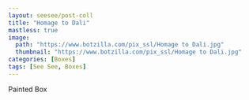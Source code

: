 ```yaml
---
layout: seesee/post-coll
title: "Homage to Dali"
mastless: true
image:
  path: "https://www.botzilla.com/pix_ssl/Homage to Dali.jpg"
  thumbnail: "https://www.botzilla.com/pix_ssl/Homage to Dali.jpg"
categories: [Boxes]
tags: [See See, Boxes]
---
```


Painted Box



